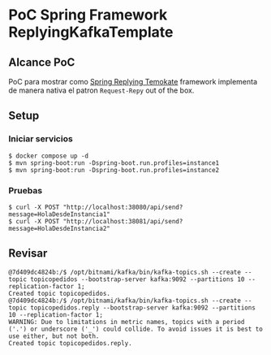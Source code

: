 # PoC Spring Framework ReplyingKafkaTemplate

## Alcance PoC

PoC para mostrar como [Spring Replying Temokate](https://docs.spring.io/spring-kafka/reference/kafka/sending-messages.html#replying-template) framework implementa de manera nativa el patron
`Request-Repy` out of the box.

## Setup

### Iniciar servicios

```shell
$ docker compose up -d
$ mvn spring-boot:run -Dspring-boot.run.profiles=instance1
$ mvn spring-boot:run -Dspring-boot.run.profiles=instance2
```

### Pruebas

```shell
$ curl -X POST "http://localhost:38080/api/send?message=HolaDesdeInstancia1"
$ curl -X POST "http://localhost:38081/api/send?message=HolaDesdeInstancia2"

```

## Revisar

```shell
@7d409dc4824b:/$ /opt/bitnami/kafka/bin/kafka-topics.sh --create --topic topicopedidos --bootstrap-server kafka:9092 --partitions 10 --replication-factor 1;
Created topic topicopedidos.
@7d409dc4824b:/$ /opt/bitnami/kafka/bin/kafka-topics.sh --create --topic topicopedidos.reply --bootstrap-server kafka:9092 --partitions 10 --replication-factor 1;
WARNING: Due to limitations in metric names, topics with a period ('.') or underscore ('_') could collide. To avoid issues it is best to use either, but not both.
Created topic topicopedidos.reply.

```